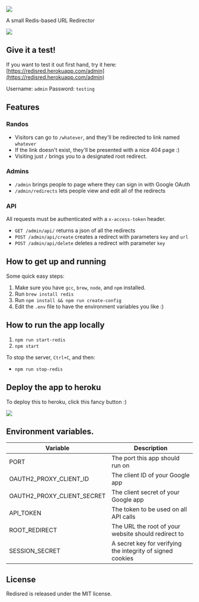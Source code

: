 <img src="http://jack.plus/redisred/logo.png" />

A small Redis-based URL Redirector

[<img src="https://www.herokucdn.com/deploy/button.png">](https://www.heroku.com/deploy/?template=https://github.com/Detry322/redisred)

## Give it a test!

If you want to test it out first hand, try it here: [https://redisred.herokuapp.com/admin](https://redisred.herokuapp.com/admin)

Username: `admin`
Password: `testing`

## Features

### Randos

- Visitors can go to `/whatever`, and they'll be redirected to link named `whatever`
- If the link doesn't exist, they'll be presented with a nice 404 page :)
- Visiting just `/` brings you to a designated root redirect.

### Admins

- `/admin` brings people to page where they can sign in with Google OAuth
- `/admin/redirects` lets people view and edit all of the redirects

### API

All requests must be authenticated with a `x-access-token` header.

- `GET /admin/api/` returns a json of all the redirects
- `POST /admin/api/create` creates a redirect with parameters `key` and `url`
- `POST /admin/api/delete` deletes a redirect with parameter `key`

## How to get up and running

Some quick easy steps:

1. Make sure you have `gcc`, `brew`, `node`, and `npm` installed.
2. Run `brew install redis`
3. Run `npm install && npm run create-config`
4. Edit the `.env` file to have the environment variables you like :)

## How to run the app locally

1. `npm run start-redis`
2. `npm start`

To stop the server, `Ctrl+C`, and then:

- `npm run stop-redis`

## Deploy the app to heroku

To deploy this to heroku, click this fancy button :)

[<img src="https://www.herokucdn.com/deploy/button.png">](https://www.heroku.com/deploy/?template=https://github.com/Detry322/redisred)

## Environment variables.

| Variable | Description |
| -------- | ----------- |
| PORT | The port this app should run on |
| OAUTH2_PROXY_CLIENT_ID | The client ID of your Google app |
| OAUTH2_PROXY_CLIENT_SECRET | The client secret of your Google app |
| API_TOKEN | The token to be used on all API calls |
| ROOT_REDIRECT | The URL the root of your website should redirect to |
| SESSION_SECRET | A secret key for verifying the integrity of signed cookies |


## License

Redisred is released under the MIT license.
